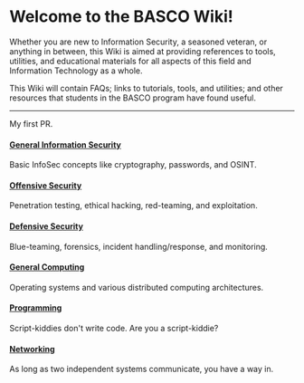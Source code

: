 # Welcome to the BASCO Wiki!

Whether you are new to Information Security, a seasoned veteran, or anything in between, this Wiki is aimed at providing references to tools, utilities, and educational materials for all aspects of this field and Information Technology as a whole.

This Wiki will contain FAQs; links to tutorials, tools, and utilities; and other resources that students in the BASCO program have found useful.

---

My first PR.

#### [General Information Security](General-Information-Security#)
Basic InfoSec concepts like cryptography, passwords, and OSINT.

#### [**Offensive Security**](Offensive-Security#)
Penetration testing, ethical hacking, red-teaming, and exploitation.

#### [**Defensive Security**](Defensive-Security#)
Blue-teaming, forensics, incident handling/response, and monitoring.

#### [General Computing](General-Computing#)
Operating systems and various distributed computing architectures.

#### [Programming](Programming#)
Script-kiddies don't write code. Are you a script-kiddie?

#### [Networking](Networking#)
As long as two independent systems communicate, you have a way in.
